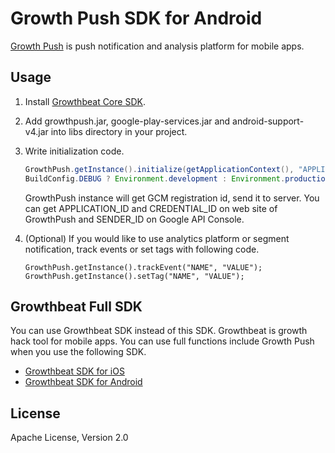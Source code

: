 # Growth Push SDK for Android

[Growth Push](https://growthpush.com/) is push notification and analysis platform for mobile apps.

## Usage 

1. Install [Growthbeat Core SDK](https://github.com/SIROK/growthbeat-core-android).

1. Add growthpush.jar, google-play-services.jar and android-support-v4.jar into libs directory in your project.

1. Write initialization code.

	```java
	GrowthPush.getInstance().initialize(getApplicationContext(), "APPLICATION_ID", "CREDENTIAL_ID",
	BuildConfig.DEBUG ? Environment.development : Environment.production, "SENDER_ID");
	```

	GrowthPush instance will get GCM registration id, send it to server. You can get APPLICATION_ID and CREDENTIAL_ID on web site of GrowthPush and SENDER_ID on Google API Console.

1. (Optional) If you would like to use analytics platform or segment notification, track events or set tags with following code.

	```objc
	GrowthPush.getInstance().trackEvent("NAME", "VALUE");
	GrowthPush.getInstance().setTag("NAME", "VALUE");
	```

## Growthbeat Full SDK

You can use Growthbeat SDK instead of this SDK. Growthbeat is growth hack tool for mobile apps. You can use full functions include Growth Push when you use the following SDK.

* [Growthbeat SDK for iOS](https://github.com/SIROK/growthbeat-ios/)
* [Growthbeat SDK for Android](https://github.com/SIROK/growthbeat-android/)

## License

Apache License, Version 2.0


